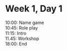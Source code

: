 # Week 1, Day 1

10:00: Name game    
10:45: Role play    
11:15: Intro    
11.45: Workshop    
18:00: End    
